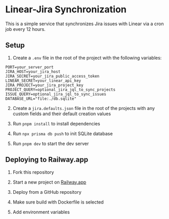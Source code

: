 # Linear-Jira Synchronization

This is a simple service that synchronizes Jira issues with Linear via a cron job every 12 hours.

## Setup

1. Create a `.env` file in the root of the project with the following variables:

```
PORT=your_server_port
JIRA_HOST=your_jira_host
JIRA_SECRET=your_jira_public_access_token
LINEAR_SECRET=your_linear_api_key
JIRA_PROJECT=your_jira_project_key
PROJECT_QUERY=optional_jira_jql_to_sync_projects
ISSUE_QUERY=optional_jira_jql_to_sync_issues
DATABASE_URL="file:./db.sqlite"
```

2. Create a `jira.defaults.json` file in the root of the projects with any custom fields and their default creation values

3. Run `pnpm install` to install dependencies

4. Run `npx prisma db push` to init SQLite database

5. Run `pnpm dev` to start the dev server

## Deploying to Railway.app

1. Fork this repository

2. Start a new project on [Railway.app](https://railway.app/)

3. Deploy from a GitHub repository

4. Make sure build with Dockerfile is selected

5. Add environment variables
